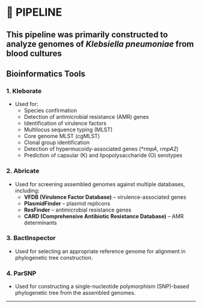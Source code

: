 # 🧬 PIPELINE
**This pipeline was primarily constructed to analyze genomes of ***Klebsiella pneumoniae*** from blood cultures**
---
## Bioinformatics Tools

### 1. Kleborate 
- Used for:
  - Species confirmation  
  - Detection of antimicrobial resistance (AMR) genes  
  - Identification of virulence factors  
  - Multilocus sequence typing (MLST)  
  - Core genome MLST (cgMLST)  
  - Clonal group identification  
  - Detection of hypermucoidy-associated genes (**rmpA*, *rmpA2*)  
  - Prediction of capsular (K) and lipopolysaccharide (O) serotypes
     
### 2. Abricate
- Used for screening assembled genomes against multiple databases, including:  
  - **VFDB (Virulence Factor Database)** – virulence-associated genes  
  - **PlasmidFinder** – plasmid replicons  
  - **ResFinder** – antimicrobial resistance genes  
  - **CARD (Comprehensive Antibiotic Resistance Database)** – AMR determinants
    
### 3. BactInspector
- Used for selecting an appropriate reference genome for alignment in phylogenetic tree construction.  

### 4. ParSNP
- Used for constructing a single-nucleotide polymorphism (SNP)-based phylogenetic tree from the assembled genomes.  
---
